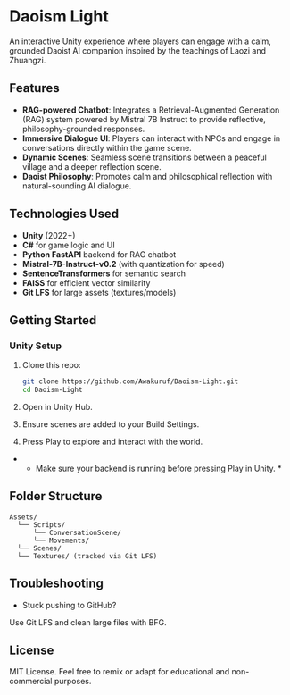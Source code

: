 # Daoism Light 

An interactive Unity experience where players can engage with a calm, grounded Daoist AI companion inspired by the teachings of Laozi and Zhuangzi.

##  Features

-  **RAG-powered Chatbot**: Integrates a Retrieval-Augmented Generation (RAG) system powered by Mistral 7B Instruct to provide reflective, philosophy-grounded responses.
-  **Immersive Dialogue UI**: Players can interact with NPCs and engage in conversations directly within the game scene.
-  **Dynamic Scenes**: Seamless scene transitions between a peaceful village and a deeper reflection scene.
-  **Daoist Philosophy**: Promotes calm and philosophical reflection with natural-sounding AI dialogue.

## Technologies Used

- **Unity** (2022+)
- **C#** for game logic and UI
- **Python FastAPI** backend for RAG chatbot
- **Mistral-7B-Instruct-v0.2** (with quantization for speed)
- **SentenceTransformers** for semantic search
- **FAISS** for efficient vector similarity
- **Git LFS** for large assets (textures/models)

## Getting Started

### Unity Setup

1. Clone this repo:

   ```bash
   git clone https://github.com/Awakuruf/Daoism-Light.git
   cd Daoism-Light
   ```

2. Open in Unity Hub.

3. Ensure scenes are added to your Build Settings.

4. Press Play to explore and interact with the world.
 
- * Make sure your backend is running before pressing Play in Unity. * 

## Folder Structure

```
Assets/
  └── Scripts/
      └── ConversationScene/
      └── Movements/
  └── Scenes/
  └── Textures/ (tracked via Git LFS)
```

## Troubleshooting

- Stuck pushing to GitHub?

Use Git LFS and clean large files with BFG.

## License
MIT License. Feel free to remix or adapt for educational and non-commercial purposes.

